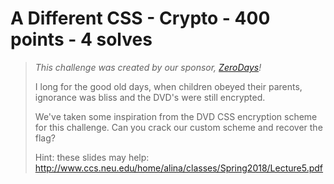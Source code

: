 # A Different CSS - Crypto - 400 points - 4 solves
> _This challenge was created by our sponsor, [ZeroDays](https://zerodays.ie)!_
> 
> I long for the good old days, when children obeyed their parents, ignorance was
> bliss and the DVD's were still encrypted.
> 
> We've taken some inspiration from the DVD CSS encryption scheme for this
> challenge. Can you crack our custom scheme and recover the flag?
> 
> Hint: these slides may help:
> http://www.ccs.neu.edu/home/alina/classes/Spring2018/Lecture5.pdf
